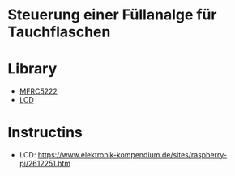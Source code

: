Steuerung einer Füllanalge für Tauchflaschen
===

# Library
- [MFRC5222](https://github.com/danjperron/micropython-mfrc522)
- [LCD](https://github.com/dhylands/python_lcd)

# Instructins
- LCD: https://www.elektronik-kompendium.de/sites/raspberry-pi/2612251.htm